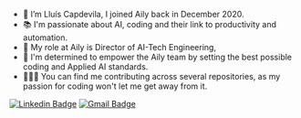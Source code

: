 - 👋 I’m Lluís Capdevila, I joined Aily back in December 2020.
- 📚 I'm passionate about AI, coding and their link to productivity and automation.
- 🛜 My role at Aily is Director of AI-Tech Engineering,
- 📝 I'm determined to empower the Aily team by setting the best possible coding and Applied AI standards.
- 👨🏽‍💻 You can find me contributing across several repositories, as my passion for coding won't let me get away from it.


[![Linkedin Badge](https://img.shields.io/badge/-LluisCapdevila-blue?style=flat-square&logo=Linkedin&logoColor=white&link=https://www.linkedin.com/in/lluis-capdevila-huerta-ai/)](https://www.linkedin.com/in/lluis-capdevila-huerta-ai/)
[![Gmail Badge](https://img.shields.io/badge/-lluis.capdevila@ailylabs.com-d14836?style=flat-square&logo=Gmail&logoColor=white&link=mailto:lluis.capdevila@ailylabs.com)](lluis.capdevila@ailylabs.com)

<!---
lluiscapdevila-aily/lluiscapdevila-aily is a ✨ special ✨ repository because its `README.md` (this file) appears on your GitHub profile.
You can click the Preview link to take a look at your changes.
--->
